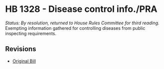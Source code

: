 # HB 1328 - Disease control info./PRA
*Status: By resolution, returned to House Rules Committee for third reading.*
Exempting information gathered for controlling diseases from public inspecting requirements.

## Revisions
* [Original Bill](1/)